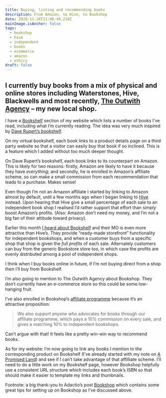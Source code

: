 ```yaml
---
title: Buying, listing and recommending books
description: From Amazon, to Hive, to Bookshop
date: 2020-11-26T21:08:49.210Z
mainImage.isAnchor: false
tags:
  - bookshop
  - hive
  - independent
  - books
  - ecommerce
  - amazon
  - ethics
draft: false
---
```

I currently buy books from a mix of physical and online stores including Waterstones, Hive, Blackwells and most recently, [The Outwith Agency](https://www.theoutwithagency.co.uk/) – my new local shop.
---

I have a [Bookshelf](https://fuzzylogic.me/bookshelf/) section of my website which lists a number of books I’ve read, including what I’m currently reading. The idea was very much inspired by [Dave Rupert’s bookshelf](https://daverupert.com/bookshelf/).

On my virtual bookshelf, each book links to a product details page on a third party website so that a visitor can easily buy that book if so inclined. This is a feature which I added without too much deeper thought.

On Dave Rupert’s bookshelf, each book links to its counterpart on Amazon. This is likely for two reasons: firstly, Amazon are likely to have it because they have _everything_; and secondly, he is enrolled in Amazon’s affiliate scheme, so can make a small commission from each recommendation that leads to a purchase. Makes sense!

Even though I’m not an Amazon affiliate I started by linking to Amazon almost by default, until a few months ago when I began linking to [Hive](https://www.hive.co.uk/) instead. Upon hearing that Hive give a small percentage of each sale to an independent book shop I realised I’d rather support that effort than simply boost Amazon’s profits. (Also: Amazon don’t need my money, and I’m not a big fan of their attitude toward privacy).

Earlier this month [I heard about Bookshelf](https://fuzzylogic.me/posts/2020-11-02-bookshop-this-is-revolutionary-on-the-guardian/) and their MO is even more attractive than Hive’s. They provide “ready-made storefront” functionality for independent bookshops, and when a customer buys from a specific shop that shop is given the *full profits* of each sale. Alternately customers can buy from the generic Bookstore store too, in which case the profits are evenly distributed among a pool of independent shops.

I think when I buy books online in future, if I’m not buying direct from a shop then I’ll buy from Bookshelf.

I’m also going to mention to The Outwith Agency about Bookshop. They don’t currently have an e-commerce store so this could be some low-hanging fruit.

I’ve also enrolled in Bookshop’s [affiliate programme](https://uk.bookshop.org/affiliates/profile/introduction) because it’s an attractive proposition:

> We also support anyone who advocates for books through our affiliate programme, which pays a 10% commission on every sale, and gives a matching 10% to independent bookshops.

Can’t argue with that! It feels like a pretty win-win way to recommend books.

As for my website: I’m now going to link any books I mention to the corresponding product on Bookshelf (I’ve already started with my note on [A Promised Land](https://fuzzylogic.me/posts/note-2020-10-25t16-00-58-barack-obama-a-promised-land/)) and see if I can’t take advantage of that affilliate scheme. I’ll need to do a little work on my Bookshelf page, however Bookshop helpfully use a consistent URL structure which includes each book’s ISBN so that should make it easier to template my links and thumbnails. 

Footnote: a big thank-you to Adactio’s post [Bookshop](https://adactio.com/journal/17596) which contains some great tips for setting up on Bookshop as I’ve discussed above.

